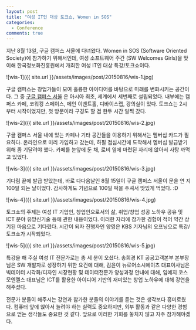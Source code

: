 ```yaml
---
layout: post
title: "여성 IT인 대상 토크쇼, Women in SOS"
categories:
  - Conference
comments: true
---
```


지난 8월 13일, 구글 캠퍼스 서울에 다녀왔다.  Women in SOS (Software Oriented Society)에 참가하기 위해서인데, 여성 소프트웨어 주간 (SW Welcomes Girls)을 맞이해 한국정보화진흥원에서 개최한 여성 IT인 대상 특강/토크쇼이다.

![wis-1]({{ site.url }}/assets/images/post/20150816/wis-1.jpg)

구글 캠퍼스는 창업가들이 모여 훌륭한 아이디어를 바탕으로 미래를 변화시키는 공간이다. 그 중 [구글 캠퍼스 서울](https://www.campus.co/seoul/ko) 은 아시아 최초, 세계에서 세번째로 설립되었다. 내부에는 캠퍼스 카페, 코워킹 스페이스, 메인 이벤트홀, 디바이스랩, 강의실이 있다. 토크쇼는 2시부터 시작이었지만, 첫 방문이라 구경도 할 겸 한두 시간 일찍 갔다.

![wis-2]({{ site.url }}/assets/images/post/20150816/wis-2.jpg)

구글 캠퍼스 서울 내에 있는 카페나 기타 공간들을 이용하기 위해서는 멤버십 카드가 필요하다. 온라인으로 미리 가입하고 갔는데, 하필 점심시간에 도착해서 멤버십 발급받기 위해 좀 기달려야 했다. 카페를 눈앞에 둔 채, 로비 옆에 마련된 자리에 앉아서 사탕 까먹고 있었다.

![wis-3]({{ site.url }}/assets/images/post/20150816/wis-3.jpg)

기다림 끝에 발급 받았는데, 바로 다다음날인 8월 15일이 구글 캠퍼스 서울이 문을 연 지 100일 되는 날이었다. 감사하게도 기념으로 100일 떡을 주셔서 맛있게 먹었다. :D

![wis-4]({{ site.url }}/assets/images/post/20150816/wis-4.jpg)

토크쇼의 주제는 여성 IT 기업인, 창업인으로서의 삶, 취업/창업 성공 노하우 공유 및 ICT 분야 유망신기술 등에 관한 내용이었다. 이러한 자리에 참가한 경험이 적어 약간 상기된 마음으로 기다렸다. 시간이 되자 진행자인 양영은 KBS 기자님의 오프닝으로 특강/토크쇼가 시작되었다.

![wis-5]({{ site.url }}/assets/images/post/20150816/wis-5.jpg)

특강을 해 주실 여성 IT 전문가로는 총 세 분이 오셨다. 송희경 KT 공공고객본부 본부장님은 SW 개발자로 성장하기 위한 요건에 대해, 김윤이 뉴로어소시에이츠 대표이사님은 빅데이터 시각화/디자인 시장현황 및 데이터전문가 양성과정 안내에 대해, 임예지 코스모엔젤스 대표님은 ICT를 활용한 아이디어 기반의 재미있는 창업 노하우에 대해 강연을 해주셨다.

전문가 분들이 해주시는 강연과 참가한 분들의 이야기를 듣는 것은 생각보다 흥미로웠다. 컴퓨터 앞에 앉아서 늘려야 하는 실력도 중요하지만, 외부 활동과 같은 다양한 경험으로 얻는 생각들도 중요한 것 같다. 앞으로 이러한 기회를 놓치지 않고 자주 참가해야겠다.

